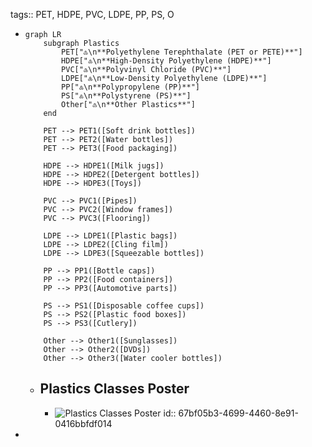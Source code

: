 tags:: PET, HDPE, PVC, LDPE, PP, PS, O

- ```mermaid
  graph LR
      subgraph Plastics
          PET["♳\n**Polyethylene Terephthalate (PET or PETE)**"]
          HDPE["♴\n**High-Density Polyethylene (HDPE)**"]
          PVC["♵\n**Polyvinyl Chloride (PVC)**"]
          LDPE["♶\n**Low-Density Polyethylene (LDPE)**"]
          PP["♷\n**Polypropylene (PP)**"]
          PS["♸\n**Polystyrene (PS)**"]
          Other["♹\n**Other Plastics**"]
      end
  
      PET --> PET1([Soft drink bottles])
      PET --> PET2([Water bottles])
      PET --> PET3([Food packaging])
  
      HDPE --> HDPE1([Milk jugs])
      HDPE --> HDPE2([Detergent bottles])
      HDPE --> HDPE3([Toys])
  
      PVC --> PVC1([Pipes])
      PVC --> PVC2([Window frames])
      PVC --> PVC3([Flooring])
  
      LDPE --> LDPE1([Plastic bags])
      LDPE --> LDPE2([Cling film])
      LDPE --> LDPE3([Squeezable bottles])
  
      PP --> PP1([Bottle caps])
      PP --> PP2([Food containers])
      PP --> PP3([Automotive parts])
  
      PS --> PS1([Disposable coffee cups])
      PS --> PS2([Plastic food boxes])
      PS --> PS3([Cutlery])
  
      Other --> Other1([Sunglasses])
      Other --> Other2([DVDs])
      Other --> Other3([Water cooler bottles])
  ```
	- ## Plastics Classes Poster
		- ![Plastics Classes Poster](../assets/image_1740572091759_0.png)
		  id:: 67bf05b3-4699-4460-8e91-0416bbfdf014
-